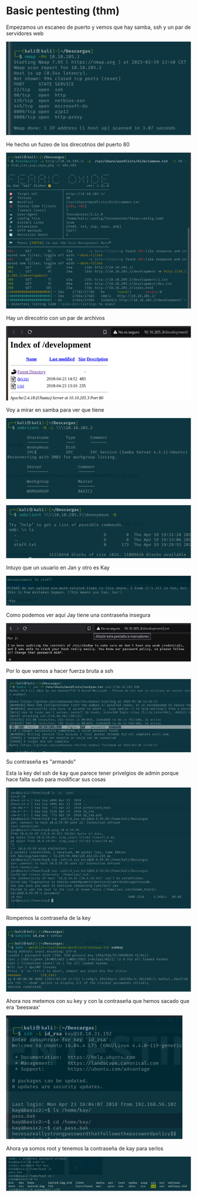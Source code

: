 # Basic pentesting (thm)

Empezamos un escaneo de puerto y vemos que hay samba, ssh y un par de servidores web

![alt text](image.png)

He hecho un fuzeo de los direcotrios del puerto 80

![alt text](image-1.png)

Hay un direcotrio con un par de archivos

![alt text](image-2.png)

Voy a mirar en samba para ver que tiene

![alt text](image-3.png)

![alt text](image-4.png)

Intuyo que un usuario en Jan y otro es Kay

![alt text](image-5.png)

Como podemos ver aquí Jay tiene una contraseña insegura 

![alt text](image-6.png)

Por lo que vamos a hacer fuerza bruta a ssh

![alt text](image-7.png)

Su contraseña es "armando"

Esta la key del ssh de kay que parece tener privelgios de admin porque hace falta sudo para modificar sus cosas

![alt text](image-8.png)

Rompemos la contraseña de la key

![alt text](image-9.png)

Ahora nos metemos con su key y con la contraseña que hemos sacado que era 'beeswax'

![alt text](image-10.png)

Ahora ya somos root y tenemos la contraseña de kay para serlos

![alt text](image-11.png)